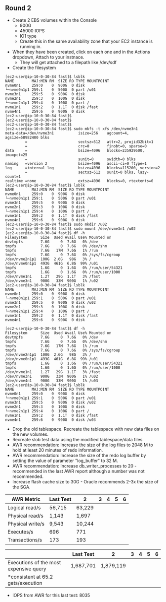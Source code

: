 ## Round 2
- Create 2 EBS volumes within the Console
  - 900G
  - 45000 IOPS
  - IO1 type
  - Create this in the same availability zone that your EC2 instance is running in.
- When they have been created, click on each one and in the Actions dropdown, Attach to your instnace.
  - They will get attached to a filepath like /dev/sdf
- Create the filesystem
```
[ec2-user@ip-10-0-30-84 fast]$ lsblk
NAME        MAJ:MIN RM  SIZE RO TYPE MOUNTPOINT
nvme0n1     259:0    0  900G  0 disk
└─nvme0n1p1 259:1    0  500G  0 part /u01
nvme3n1     259:5    0  900G  0 disk
nvme2n1     259:3    0  100G  0 disk
└─nvme2n1p1 259:4    0  100G  0 part /
nvme1n1     259:2    0  1.1T  0 disk /fast
nvme4n1     259:6    0  900G  0 disk
[ec2-user@ip-10-0-30-84 fast]$
[ec2-user@ip-10-0-30-84 fast]$
[ec2-user@ip-10-0-30-84 fast]$
[ec2-user@ip-10-0-30-84 fast]$ sudo mkfs -t xfs /dev/nvme3n1
meta-data=/dev/nvme3n1           isize=256    agcount=4, agsize=58982400 blks
         =                       sectsz=512   attr=2, projid32bit=1
         =                       crc=0        finobt=0, sparse=0
data     =                       bsize=4096   blocks=235929600, imaxpct=25
         =                       sunit=0      swidth=0 blks
naming   =version 2              bsize=4096   ascii-ci=0 ftype=1
log      =internal log           bsize=4096   blocks=115200, version=2
         =                       sectsz=512   sunit=0 blks, lazy-count=1
realtime =none                   extsz=4096   blocks=0, rtextents=0
[ec2-user@ip-10-0-30-84 fast]$ lsblk
NAME        MAJ:MIN RM  SIZE RO TYPE MOUNTPOINT
nvme0n1     259:0    0  900G  0 disk
└─nvme0n1p1 259:1    0  500G  0 part /u01
nvme3n1     259:5    0  900G  0 disk
nvme2n1     259:3    0  100G  0 disk
└─nvme2n1p1 259:4    0  100G  0 part /
nvme1n1     259:2    0  1.1T  0 disk /fast
nvme4n1     259:6    0  900G  0 disk
[ec2-user@ip-10-0-30-84 fast]$ sudo mkdir /u02
[ec2-user@ip-10-0-30-84 fast]$ sudo mount /dev/nvme3n1 /u02
[ec2-user@ip-10-0-30-84 fast]$ df -h
Filesystem      Size  Used Avail Use% Mounted on
devtmpfs        7.6G     0  7.6G   0% /dev
tmpfs           7.6G     0  7.6G   0% /dev/shm
tmpfs           7.6G   17M  7.6G   1% /run
tmpfs           7.6G     0  7.6G   0% /sys/fs/cgroup
/dev/nvme2n1p1  100G  2.6G   98G   3% /
/dev/nvme0n1p1  493G  461G  6.8G  99% /u01
tmpfs           1.6G     0  1.6G   0% /run/user/54321
tmpfs           1.6G     0  1.6G   0% /run/user/1000
/dev/nvme1n1    1.2T   29G  1.1T   3% /fast
/dev/nvme3n1    900G   33M  900G   1% /u02
[ec2-user@ip-10-0-30-84 fast]$ lsblk
NAME        MAJ:MIN RM  SIZE RO TYPE MOUNTPOINT
nvme0n1     259:0    0  900G  0 disk
└─nvme0n1p1 259:1    0  500G  0 part /u01
nvme3n1     259:5    0  900G  0 disk /u02
nvme2n1     259:3    0  100G  0 disk
└─nvme2n1p1 259:4    0  100G  0 part /
nvme1n1     259:2    0  1.1T  0 disk /fast
nvme4n1     259:6    0  900G  0 disk

[ec2-user@ip-10-0-30-84 fast]$ df -h
Filesystem      Size  Used Avail Use% Mounted on
devtmpfs        7.6G     0  7.6G   0% /dev
tmpfs           7.6G     0  7.6G   0% /dev/shm
tmpfs           7.6G   17M  7.6G   1% /run
tmpfs           7.6G     0  7.6G   0% /sys/fs/cgroup
/dev/nvme2n1p1  100G  2.6G   98G   3% /
/dev/nvme0n1p1  493G  461G  6.8G  99% /u01
tmpfs           1.6G     0  1.6G   0% /run/user/54321
tmpfs           1.6G     0  1.6G   0% /run/user/1000
/dev/nvme1n1    1.2T   29G  1.1T   3% /fast
/dev/nvme3n1    900G   33M  900G   1% /u02
/dev/nvme4n1    900G   33M  900G   1% /u03
[ec2-user@ip-10-0-30-84 fast]$ lsblk
NAME        MAJ:MIN RM  SIZE RO TYPE MOUNTPOINT
nvme0n1     259:0    0  900G  0 disk
└─nvme0n1p1 259:1    0  500G  0 part /u01
nvme3n1     259:5    0  900G  0 disk /u02
nvme2n1     259:3    0  100G  0 disk
└─nvme2n1p1 259:4    0  100G  0 part /
nvme1n1     259:2    0  1.1T  0 disk /fast
nvme4n1     259:6    0  900G  0 disk /u03
```
- Drop the old tablespace. Recreate the tablespace with new data files on the new volumes.
- Recreate slob test data using the modified tablespace/data files
- AWR recommendation: Increase the size of the log files to 2048 M to hold at least 20 minutes of redo information.
- AWR recommendation: Increase the size of the redo log buffer by setting the value of parameter "log_buffer" to 32 M.
- AWR recommendation: Increase db_writer_processes to 20 - recommended in the last AWR report although a number was not recommended.
- Increase flash cache size to 30G - Oracle recommends 2-3x the size of the SGA.

| AWR Metric           |  Last Test |   2    | 3      | 4      | 5      |  6    |
| ----             | ----    | ------ | ----   | -----  | ------ | ----  |
| Logical read/s   |  56,715| 63,229
| Physical read/s  |  1,143 | 1,697
| Physical write/s |  9,543 | 10,244
| Executes/s       |  696   | 771
| Transactions/s   |  173   | 193


|                                       |     Last Test  |   2        |  3        | 4      | 5         |  6    |
| -------------                         |  --------  |  ----      | ----      | ----   | -------   | ----  |
|Executions of the most expensive query |   1,687,701 | 1,879,119
|*consistent at 65.2 gets/execution     |

- IOPS from AWR for this last test: 8035
